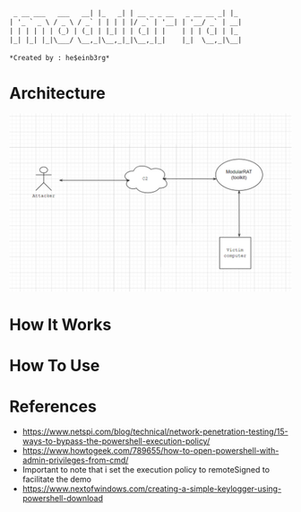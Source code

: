 ```
 _ __ ___   ___   __| |_   _| | __ _ _ __   _ __ __ _| |_
| '_ ` _ \ / _ \ / _` | | | | |/ _` | '__| | '__/ _` | __|
| | | | | | (_) | (_| | |_| | | (_| | |    | | | (_| | |_
|_| |_| |_|\___/ \__,_|\__,_|_|\__,_|_|    |_|  \__,_|\__|

*Created by : he$einb3rg*
```

# Architecture

![alt text](https://github.com/b3rg01/ModularRat/blob/main/architecture.drawio.png?raw=true)

# How It Works


# How To Use


# References

- https://www.netspi.com/blog/technical/network-penetration-testing/15-ways-to-bypass-the-powershell-execution-policy/
- https://www.howtogeek.com/789655/how-to-open-powershell-with-admin-privileges-from-cmd/
- Important to note that i set the execution policy to remoteSigned to facilitate the demo
- https://www.nextofwindows.com/creating-a-simple-keylogger-using-powershell-download
